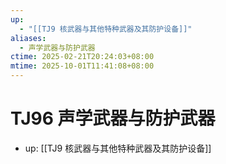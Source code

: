 ```yaml
---
up:
  - "[[TJ9 核武器与其他特种武器及其防护设备]]"
aliases:
  - 声学武器与防护武器
ctime: 2025-02-21T20:24:03+08:00
mtime: 2025-10-01T11:41:08+08:00
---
```


# TJ96 声学武器与防护武器

- up: [[TJ9 核武器与其他特种武器及其防护设备]]
